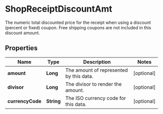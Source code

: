 

# ShopReceiptDiscountAmt

The numeric total discounted price for the receipt when using a discount (percent or fixed) coupon. Free shipping coupons are not included in this discount amount.

## Properties

| Name | Type | Description | Notes |
|------------ | ------------- | ------------- | -------------|
|**amount** | **Long** | The amount of represented by this data. |  [optional] |
|**divisor** | **Long** | The divisor to render the amount. |  [optional] |
|**currencyCode** | **String** | The ISO currency code for this data. |  [optional] |



